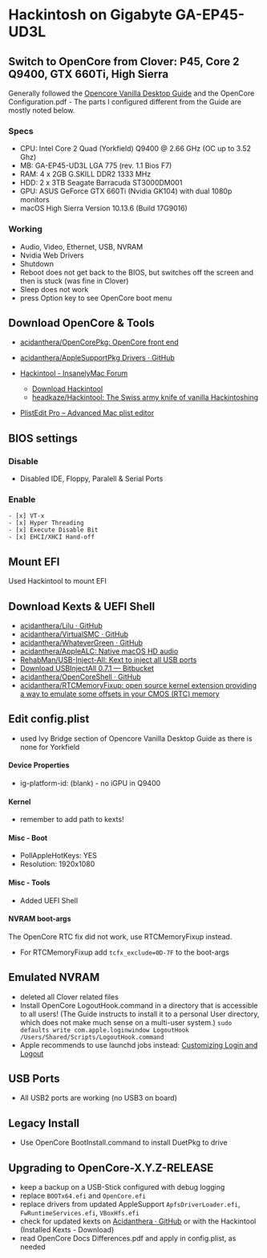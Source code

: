 # Hackintosh on Gigabyte GA-EP45-UD3L
## Switch to OpenCore from Clover: P45, Core 2 Q9400, GTX 660Ti, High Sierra
Generally followed the [Opencore Vanilla Desktop Guide](https://khronokernel-2.gitbook.io/opencore-vanilla-desktop-guide/) and the OpenCore Configuration.pdf - The parts I configured different from the Guide are mostly noted below.

### Specs
* CPU: Intel Core 2 Quad (Yorkfield) Q9400 @ 2.66 GHz (OC up to 3.52 Ghz)
* MB: GA-EP45-UD3L LGA 775 (rev. 1.1 Bios F7)
* RAM: 4 x 2GB G.SKILL DDR2 1333 MHz
* HDD: 2 x 3TB Seagate Barracuda ST3000DM001
* GPU: ASUS GeForce GTX 660Ti (Nvidia GK104) with dual 1080p monitors
* macOS High Sierra Version 10.13.6 (Build 17G9016)

### Working
- Audio, Video, Ethernet, USB, NVRAM
- Nvidia Web Drivers
- Shutdown
- Reboot does not get back to the BIOS, but switches off the screen and then is stuck (was fine in Clover)
- Sleep does not work
- press Option key to see OpenCore boot menu

## Download OpenCore & Tools
* [acidanthera/OpenCorePkg: OpenCore front end](https://github.com/acidanthera/OpenCorePkg)
* [acidanthera/AppleSupportPkg Drivers · GitHub](https://github.com/acidanthera/AppleSupportPkg/releases)

* [Hackintool - InsanelyMac Forum](https://www.insanelymac.com/forum/topic/335018-hackintool-v283/)
	* [Download Hackintool](http://headsoft.com.au/download/mac/Hackintool.zip)
	* [headkaze/Hackintool: The Swiss army knife of vanilla Hackintoshing](https://github.com/headkaze/Hackintool)
* [PlistEdit Pro – Advanced Mac plist editor](https://www.fatcatsoftware.com/plisteditpro/)

## BIOS settings

### Disable
  - Disabled IDE, Floppy, Paralell & Serial Ports

### Enable
	- [x] VT-x
	- [x] Hyper Threading
	- [x] Execute Disable Bit
	- [x] EHCI/XHCI Hand-off

## Mount EFI
Used Hackintool to mount EFI

## Download Kexts & UEFI Shell
* [acidanthera/Lilu · GitHub](https://github.com/acidanthera/Lilu/releases)
* [acidanthera/VirtualSMC · GitHub](https://github.com/acidanthera/VirtualSMC/releases)
* [acidanthera/WhateverGreen · GitHub](https://github.com/acidanthera/WhateverGreen/releases)
* [acidanthera/AppleALC: Native macOS HD audio](https://github.com/acidanthera/AppleALC)
* [RehabMan/USB-Inject-All: Kext to inject all USB ports](https://github.com/RehabMan/OS-X-USB-Inject-All)
* [Download USBInjectAll 0.7.1 — Bitbucket](https://bitbucket.org/RehabMan/os-x-usb-inject-all/downloads/)
* [acidanthera/OpenCoreShell · GitHub](https://github.com/acidanthera/OpenCoreShell/releases)
* [acidanthera/RTCMemoryFixup: open source kernel extension providing a way to emulate some offsets in your CMOS (RTC) memory](https://github.com/acidanthera/RTCMemoryFixup)

## Edit config.plist
* used Ivy Bridge section of Opencore Vanilla Desktop Guide as there is none for Yorkfield

#### Device Properties
* ig-platform-id: (blank) - no iGPU in Q9400

#### Kernel
* remember to add path to kexts!

#### Misc - Boot
* PollAppleHotKeys: YES
* Resolution: 1920x1080

#### Misc - Tools
* Added UEFI Shell

#### NVRAM boot-args
The OpenCore  RTC fix did not work, use RTCMemoryFixup instead.
* For RTCMemoryFixup add `tcfx_exclude=0D-7F` to the boot-args

## Emulated NVRAM
* deleted all Clover related files
* Install OpenCore LogoutHook.command in a directory that is accessible to all users! (The Guide instructs to install it to a personal User directory, which does not make much sense on a multi-user system.)
`sudo defaults write com.apple.loginwindow LogoutHook /Users/Shared/Scripts/LogoutHook.command`
* Apple recommends to use launchd jobs instead: [Customizing Login and Logout](https://developer.apple.com/library/archive/documentation/MacOSX/Conceptual/BPSystemStartup/Chapters/CustomLogin.html)

## USB Ports
* All USB2 ports are working (no USB3 on board)

## Legacy Install
* Use OpenCore BootInstall.command to install DuetPkg to drive

## Upgrading to OpenCore-X.Y.Z-RELEASE
* keep a backup on a USB-Stick configured with debug logging
* replace `BOOTx64.efi` and `OpenCore.efi`
* replace drivers from updated AppleSupport `ApfsDriverLoader.efi`, `FwRuntimeServices.efi`, `VBoxHfs.efi`
* check for updated kexts on [Acidanthera · GitHub](https://github.com/acidanthera) or with the Hackintool (Installed Kexts - Download)
* read OpenCore Docs Differences.pdf and apply in config.plist, as needed
